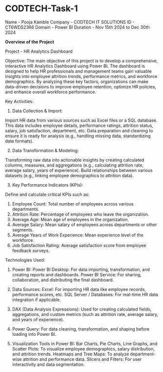 # CODTECH-Task-1

Name - Pooja Kamble
Company - CODTECH IT SOLUTIONS
ID - CT6WDS2366
Domain - Power BI
Duration - Nov 15th 2024 to Dec 30th 2024

**Overview of the Project**

Project - HR Analytics Dashboard

Objective:
The main objective of this project is to develop a comprehensive, interactive HR Analytics Dashboard using Power BI. The dashboard is designed to help HR professionals and management teams gain valuable insights into employee attrition trends, performance metrics, and workforce demographics. By analyzing these key factors, organizations can make data-driven decisions to improve employee retention, optimize HR policies, and enhance overall workforce performance.

Key Activities:
1. Data Collection & Import:

Import HR data from various sources such as Excel files or a SQL database. This data includes employee details, performance ratings, attrition status, salary, job satisfaction, department, etc.
Data preparation and cleaning to ensure it is ready for analysis (e.g., handling missing data, standardizing date formats).

2. Data Transformation & Modeling:

Transforming raw data into actionable insights by creating calculated columns, measures, and aggregations (e.g., calculating attrition rate, average salary, years of experience).
Build relationships between various datasets (e.g., linking employee demographics to attrition data).

3. Key Performance Indicators (KPIs):

Define and calculate critical KPIs such as:
1) Employee Count: Total number of employees across various departments.
2) Attrition Rate: Percentage of employees who leave the organization.
3) Average Age: Mean age of employees in the organization.
4) Average Salary: Mean salary of employees across departments or other segments.
5) Average Years of Work Experience: Mean experience level of the workforce.
6) Job Satisfaction Rating: Average satisfaction score from employee feedback surveys.
   
Technologies Used:

1. Power BI:
Power BI Desktop: For data importing, transformation, and creating reports and dashboards.
Power BI Service: For sharing, collaboration, and distributing the final dashboard.

2. Data Sources:
Excel: For importing HR data like employee records, performance scores, etc.
SQL Server / Databases: For real-time HR data integration if applicable.

3. DAX (Data Analysis Expressions):
Used for creating calculated fields, aggregations, and custom metrics (such as attrition rate, average salary, and years of experience).

4. Power Query:
For data cleaning, transformation, and shaping before loading into Power BI.

5. Visualization Tools in Power BI:
Bar Charts, Pie Charts, Line Graphs, and Scatter Plots: To visualize employee demographics, salary distribution, and attrition trends.
Heatmaps and Tree Maps: To analyze department-wise attrition and performance data.
Slicers and Filters: For user interactivity and data segmentation.
